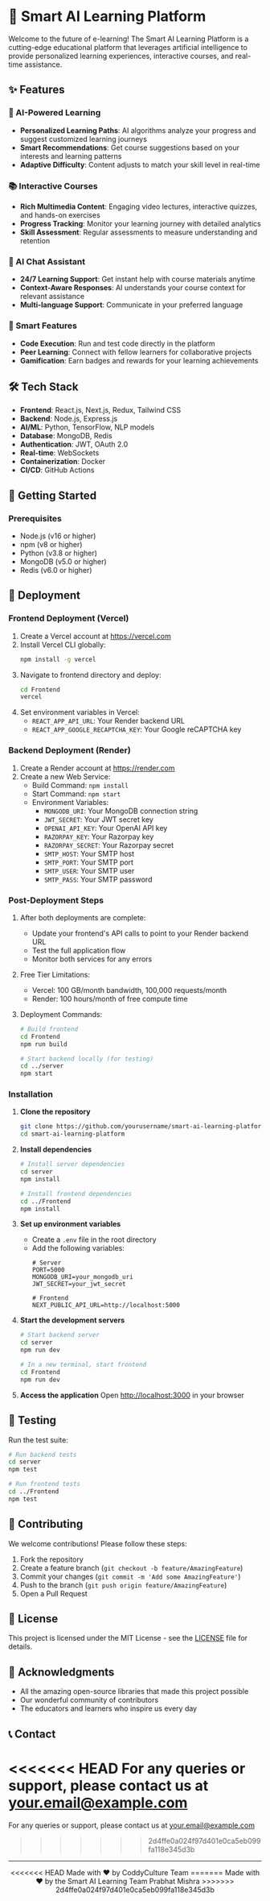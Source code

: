 # 🚀 Smart AI Learning Platform

Welcome to the future of e-learning! The Smart AI Learning Platform is a cutting-edge educational platform that leverages artificial intelligence to provide personalized learning experiences, interactive courses, and real-time assistance.

## ✨ Features

### 🤖 AI-Powered Learning
- **Personalized Learning Paths**: AI algorithms analyze your progress and suggest customized learning journeys
- **Smart Recommendations**: Get course suggestions based on your interests and learning patterns
- **Adaptive Difficulty**: Content adjusts to match your skill level in real-time

### 📚 Interactive Courses
- **Rich Multimedia Content**: Engaging video lectures, interactive quizzes, and hands-on exercises
- **Progress Tracking**: Monitor your learning journey with detailed analytics
- **Skill Assessment**: Regular assessments to measure understanding and retention

### 💬 AI Chat Assistant
- **24/7 Learning Support**: Get instant help with course materials anytime
- **Context-Aware Responses**: AI understands your course context for relevant assistance
- **Multi-language Support**: Communicate in your preferred language

### 🎯 Smart Features
- **Code Execution**: Run and test code directly in the platform
- **Peer Learning**: Connect with fellow learners for collaborative projects
- **Gamification**: Earn badges and rewards for your learning achievements

## 🛠️ Tech Stack

- **Frontend**: React.js, Next.js, Redux, Tailwind CSS
- **Backend**: Node.js, Express.js
- **AI/ML**: Python, TensorFlow, NLP models
- **Database**: MongoDB, Redis
- **Authentication**: JWT, OAuth 2.0
- **Real-time**: WebSockets
- **Containerization**: Docker
- **CI/CD**: GitHub Actions

## 🚀 Getting Started

### Prerequisites

- Node.js (v16 or higher)
- npm (v8 or higher)
- Python (v3.8 or higher)
- MongoDB (v5.0 or higher)
- Redis (v6.0 or higher)

## 🚀 Deployment

### Frontend Deployment (Vercel)

1. Create a Vercel account at https://vercel.com
2. Install Vercel CLI globally:
   ```bash
   npm install -g vercel
   ```
3. Navigate to frontend directory and deploy:
   ```bash
   cd Frontend
   vercel
   ```
4. Set environment variables in Vercel:
   - `REACT_APP_API_URL`: Your Render backend URL
   - `REACT_APP_GOOGLE_RECAPTCHA_KEY`: Your Google reCAPTCHA key

### Backend Deployment (Render)

1. Create a Render account at https://render.com
2. Create a new Web Service:
   - Build Command: `npm install`
   - Start Command: `npm start`
   - Environment Variables:
     - `MONGODB_URI`: Your MongoDB connection string
     - `JWT_SECRET`: Your JWT secret key
     - `OPENAI_API_KEY`: Your OpenAI API key
     - `RAZORPAY_KEY`: Your Razorpay key
     - `RAZORPAY_SECRET`: Your Razorpay secret
     - `SMTP_HOST`: Your SMTP host
     - `SMTP_PORT`: Your SMTP port
     - `SMTP_USER`: Your SMTP user
     - `SMTP_PASS`: Your SMTP password

### Post-Deployment Steps

1. After both deployments are complete:
   - Update your frontend's API calls to point to your Render backend URL
   - Test the full application flow
   - Monitor both services for any errors

2. Free Tier Limitations:
   - Vercel: 100 GB/month bandwidth, 100,000 requests/month
   - Render: 100 hours/month of free compute time

3. Deployment Commands:
   ```bash
   # Build frontend
   cd Frontend
   npm run build

   # Start backend locally (for testing)
   cd ../server
   npm start
   ```

### Installation

1. **Clone the repository**
   ```bash
   git clone https://github.com/yourusername/smart-ai-learning-platform.git
   cd smart-ai-learning-platform
   ```

2. **Install dependencies**
   ```bash
   # Install server dependencies
   cd server
   npm install
   
   # Install frontend dependencies
   cd ../Frontend
   npm install
   ```

3. **Set up environment variables**
   - Create a `.env` file in the root directory
   - Add the following variables:
     ```
     # Server
     PORT=5000
     MONGODB_URI=your_mongodb_uri
     JWT_SECRET=your_jwt_secret
     
     # Frontend
     NEXT_PUBLIC_API_URL=http://localhost:5000
     ```

4. **Start the development servers**
   ```bash
   # Start backend server
   cd server
   npm run dev
   
   # In a new terminal, start frontend
   cd Frontend
   npm run dev
   ```

5. **Access the application**
   Open [http://localhost:3000](http://localhost:3000) in your browser

## 🧪 Testing

Run the test suite:

```bash
# Run backend tests
cd server
npm test

# Run frontend tests
cd ../Frontend
npm test
```

## 🤝 Contributing

We welcome contributions! Please follow these steps:

1. Fork the repository
2. Create a feature branch (`git checkout -b feature/AmazingFeature`)
3. Commit your changes (`git commit -m 'Add some AmazingFeature'`)
4. Push to the branch (`git push origin feature/AmazingFeature`)
5. Open a Pull Request

## 📄 License

This project is licensed under the MIT License - see the [LICENSE](LICENSE) file for details.

## 🙏 Acknowledgments

- All the amazing open-source libraries that made this project possible
- Our wonderful community of contributors
- The educators and learners who inspire us every day

## 📞 Contact

<<<<<<< HEAD
For any queries or support, please contact us at [your.email@example.com](mailto:coddyculturex@gmail.com)
=======
For any queries or support, please contact us at [your.email@example.com](mailto:prabhatmdi8953@gmail.com)
>>>>>>> 2d4ffe0a024f97d401e0ca5eb099fa118e345d3b

---

<p align="center">
<<<<<<< HEAD
  Made with ❤️ by CoddyCulture Team
=======
  Made with ❤️ by the Smart AI Learning Team Prabhat Mishra
>>>>>>> 2d4ffe0a024f97d401e0ca5eb099fa118e345d3b
</p>
